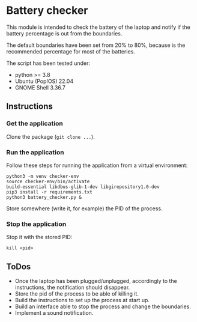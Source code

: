 # Battery checker
This module is intended to check the battery of the laptop and notify if the
battery percentage is out from the boundaries.

The default boundaries have been set from 20% to 80%, because is the
recommended percentage for most of the batteries.

The script has been tested under:
- python >= 3.8
- Ubuntu (Pop!OS) 22.04
- GNOME Shell 3.36.7
## Instructions

### Get the application
Clone the package (`git clone ...`).

### Run the application
Follow these steps for running the application from a virtual environment:
```shell
python3 -m venv checker-env
source checker-env/bin/activate
build-essential libdbus-glib-1-dev libgirepository1.0-dev
pip3 install -r requirements.txt
python3 battery_checker.py &
```
Store somewhere (write it, for example) the PID of the process.

### Stop the application
Stop it with the stored PID:
```shell
kill <pid>
```

## ToDos
- Once the laptop has been plugged/unplugged, accordingly to the
  instructions, the notification should disappear.
- Store the pid of the process to be able of killing it.
- Build the instructions to set up the process at start up.
- Build an interface able to stop the process and change the boundaries.
- Implement a sound notification.
